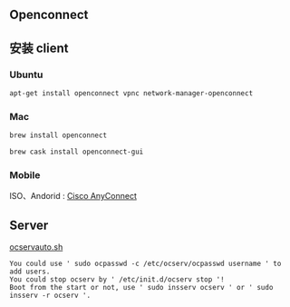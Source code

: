 Openconnect
-----------------

## 安装 client

### Ubuntu
```bash
apt-get install openconnect vpnc network-manager-openconnect
```

### Mac
```bash
brew install openconnect

brew cask install openconnect-gui
```

### Mobile
ISO、Andorid : [Cisco AnyConnect](https://apps.apple.com/cn/app/cisco-anyconnect/id1135064690)

## Server
[ocservauto.sh](./ocservauto.sh)



```
You could use ' sudo ocpasswd -c /etc/ocserv/ocpasswd username ' to add users.
You could stop ocserv by ' /etc/init.d/ocserv stop '!
Boot from the start or not, use ' sudo insserv ocserv ' or ' sudo insserv -r ocserv '.
```
